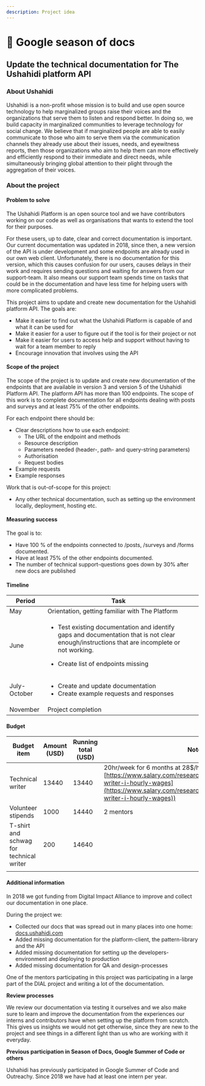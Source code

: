 ```yaml
---
description: Project idea
---
```


# 📑 Google season of docs

## Update the technical documentation for The Ushahidi platform API

### About Ushahidi

Ushahidi is a non-profit whose mission is to build and use open source technology to help marginalized groups raise their voices and the organizations that serve them to listen and respond better. In doing so, we build capacity in marginalized communities to leverage technology for social change. We believe that if marginalized people are able to easily communicate to those who aim to serve them via the communication channels they already use about their issues, needs, and eyewitness reports, then those organizations who aim to help them can more effectively and efficiently respond to their immediate and direct needs, while simultaneously bringing global attention to their plight through the aggregation of their voices.

### About the project

#### Problem to solve

The Ushahidi Platform is an open source tool and we have contributors working on our code as well as organisations that wants to extend the tool for their purposes.

For these users, up to date, clear and correct documentation is important. Our current documentation was updated in 2018, since then, a new version of the API is under development and some endpoints are already used in our own web client. Unfortunately, there is no documentation for this version, which this causes confusion for our users, causes delays in their work and requires sending questions and waiting for answers from our support-team. It also means our support team spends time on tasks that could be in the documentation and have less time for helping users with more complicated problems.

This project aims to update and create new documentation for the Ushahidi platform API. The goals are:

* Make it easier to find out what the Ushahidi Platform is capable of and what it can be used for
* Make it easier for a user to figure out if the tool is for their project or not
* Make it easier for users to access help and support without having to wait for a team member to reply
* Encourage innovation that involves using the API

#### Scope of the project

The scope of the project is to update and create new documentation of the endpoints that are available in version 3 and version 5 of the Ushahidi Platform API. The platform API has more than 100 endpoints. The scope of this work is to complete documentation for all endpoints dealing with posts and surveys and at least 75% of the other endpoints.

For each endpoint there should be:

* Clear descriptions how to use each endpoint:
  * The URL of the endpoint and methods
  * Resource description
  * Parameters needed (header-, path- and query-string parameters)
  * Authorisation
  * Request bodies
* Example requests
* Example responses

Work that is out-of-scope for this project:

* Any other technical documentation, such as setting up the environment locally, deployment, hosting etc.

#### Measuring success

The goal is to:

* Have 100 % of the endpoints connected to /posts, /surveys and /forms documented.
* Have at least 75% of the other endpoints documented.
* The number of technical support-questions goes down by 30% after new docs are published

#### Timeline

| Period       | Task                                                                                                                                                                                                          |   |
| ------------ | ------------------------------------------------------------------------------------------------------------------------------------------------------------------------------------------------------------- | - |
| May          | Orientation, getting familiar with The Platform                                                                                                                                                               |   |
| June         | <ul><li>Test existing documentation and identify gaps and documentation that is not clear enough/instructions that are incomplete or not working.</li></ul><ul><li>Create list of endpoints missing</li></ul> |   |
| July-October | <p></p><ul><li>Create and update documentation</li><li>Create example requests and responses</li></ul>                                                                                                        |   |
| November     | Project completion                                                                                                                                                                                            |   |



#### Budget

| Budget item                             | Amount (USD) | Running total (USD) | Notes                                                                                                                                                                                                          |
| --------------------------------------- | ------------ | ------------------- | -------------------------------------------------------------------------------------------------------------------------------------------------------------------------------------------------------------- |
| Technical writer                        | 13440        | 13440               | 20hr/week for 6 months at 28$/hr (source [https://www.salary.com/research/salary/benchmark/technical-writer-i-hourly-wages](https://www.salary.com/research/salary/benchmark/technical-writer-i-hourly-wages)) |
| Volunteer stipends                      | 1000         | 14440               | 2 mentors                                                                                                                                                                                                      |
| T-shirt and schwag for technical writer | 200          | 14640               |                                                                                                                                                                                                                |
|                                         |              |                     |                                                                                                                                                                                                                |

#### **Additional information**

In 2018 we got funding from Digital Impact Alliance to improve and collect our documentation in one place.

During the project we:

* Collected our docs that was spread out in many places into one home: [docs.ushahidi.com](http://docs.ushahidi.com)
* Added missing documentation for the platform-client, the pattern-library and the API
* Added missing documentation for setting up the developers-environment and deploying to production
* Added missing documentation for QA and design-processes

One of the mentors participating in this project was participating in a large part of the DIAL project and writing a lot of the documentation.

**Review processes**

We review our documentation via testing it ourselves and we also make sure to learn and improve the documentation from the experiences our interns and contributors have when setting up the platform from scratch. This gives us insights we would not get otherwise, since they are new to the project and see things in a different light than us who are working with it everyday.

**Previous participation in Season of Docs, Google Summer of Code or others**&#x20;

Ushahidi has previously participated in Google Summer of Code and Outreachy. Since 2018 we have had at least one intern per year.



